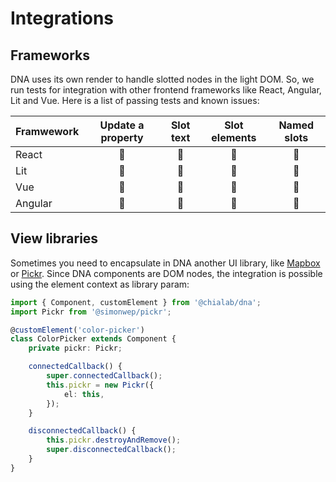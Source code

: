 # Integrations

## Frameworks

DNA uses its own render to handle slotted nodes in the light DOM. So, we run tests for integration with other frontend frameworks like React, Angular, Lit and Vue. Here is a list of passing tests and known issues:

| Framwework | Update a property | Slot text | Slot elements | Named slots |
| ---------- | :---------------: | :-------: | :-----------: | :---------: |
| React      |        🚧         |    🚧     |      🚧       |     🚧      |
| Lit        |        🚧         |    🚧     |      🚧       |     🚧      |
| Vue        |        🚧         |    🚧     |      🚧       |     🚧      |
| Angular    |        🚧         |    🚧     |      🚧       |     🚧      |

## View libraries

Sometimes you need to encapsulate in DNA another UI library, like [Mapbox](https://github.com/mapbox/mapbox-gl-js) or [Pickr](https://github.com/Simonwep/pickr). Since DNA components are DOM nodes, the integration is possible using the element context as library param:

```ts
import { Component, customElement } from '@chialab/dna';
import Pickr from '@simonwep/pickr';

@customElement('color-picker')
class ColorPicker extends Component {
    private pickr: Pickr;

    connectedCallback() {
        super.connectedCallback();
        this.pickr = new Pickr({
            el: this,
        });
    }

    disconnectedCallback() {
        this.pickr.destroyAndRemove();
        super.disconnectedCallback();
    }
}
```
